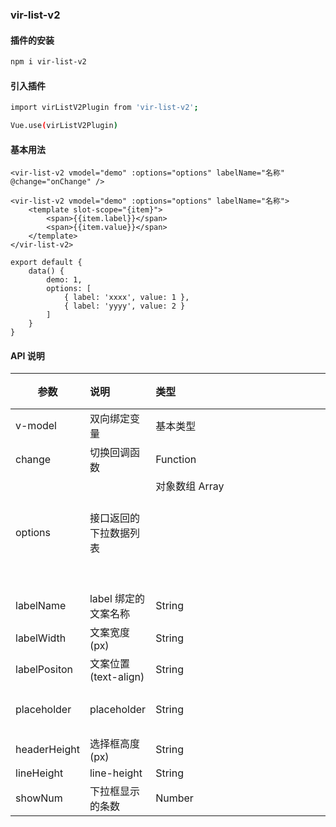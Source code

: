 ### vir-list-v2

#### 插件的安装

```bash
npm i vir-list-v2
```

#### 引入插件

```bash
import virListV2Plugin from 'vir-list-v2';

Vue.use(virListV2Plugin)
```

#### 基本用法

```vue
<vir-list-v2 vmodel="demo" :options="options" labelName="名称" @change="onChange" />

<vir-list-v2 vmodel="demo" :options="options" labelName="名称">
    <template slot-scope="{item}">
        <span>{{item.label}}</span>
        <span>{{item.value}}</span>
    </template>
</vir-list-v2>

export default {
    data() {
        demo: 1,
        options: [
            { label: 'xxxx', value: 1 },
            { label: 'yyyy', value: 2 }
        ]
    }
}
```

#### API 说明

| 参数 | 说明 | 类型 | 默认值 |
| --- | :--- | :--- | :---: |
| v-model | 双向绑定变量 | 基本类型 | - |
| change  | 切换回调函数 | Function | - |
| options | 接口返回的下拉数据列表 | 对象数组 Array<Object> | [] |
| labelName | label 绑定的文案名称 | String | '' |
| labelWidth | 文案宽度(px) | String | '72' |
| labelPositon | 文案位置(text-align) | String | 'right' |
| placeholder | placeholder | String | '请选择内容' |
| headerHeight | 选择框高度(px) | String | '30' |
| lineHeight | line-height | String | '30' |
| showNum | 下拉框显示的条数 | Number | 10 |
